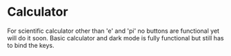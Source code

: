 # Calculator
For scientific calculator other than 'e' and 'pi' no buttons are functional yet will do it soon.
Basic calculator and dark mode is fully functional but still has to bind the keys.
